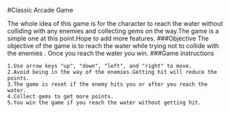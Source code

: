 #Classic Arcade Game

The whole idea of this game is for the character to reach the water without colliding with any enemies and collecting gems on the way.The game is a simple one at this point.Hope to add more features.
###Objective
The objective of the game is to reach the water while trying not to collide with the enemies . Once you reach the water you win.
###Game instructions
```
1.Use arrow keys "up", "down", "left", and "right" to move. 
2.Avoid being in the way of the enemies.Getting hit will reduce the points. 
3.The game is reset if the enemy hits you or after you reach the water. 
4.Collect gems to get more points. 
5.You win the game if you reach the water without getting hit. 
```
